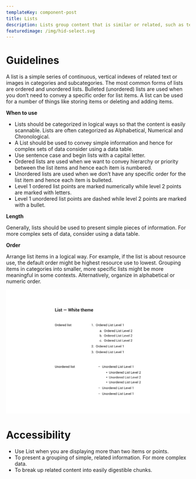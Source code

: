```yaml
---
templateKey: component-post
title: Lists
description: Lists group content that is similar or related, such as terms and definitions.
featuredimage: /img/hid-select.svg
---
```

# **Guidelines**

A list is a simple series of continuous, vertical indexes of related text or images in categories and subcategories. The most common forms of lists are ordered and unordered lists. Bulleted (unordered) lists are used when you don’t need to convey a specific order for list items. A list can be used for a number of things like storing items or deleting and adding items.

**When to use**

* Lists should be categorized in logical ways so that the content is easily scannable. Lists are often categorized as Alphabetical, Numerical and Chronological.
* A List should be used to convey simple information and hence for complex sets of data consider using a data table.
* Use sentence case and begin lists with a capital letter.
* Ordered lists are used when we want to convey hierarchy or priority between the list items and hence each item is numbered.
* Unordered lists are used when we don’t have any specific order for the list item and hence each item is bulleted.
* Level 1 ordered list points are marked numerically while level 2 points are marked with letters.
* Level 1 unordered list points are dashed while level 2 points are marked with a bullet.

**Length**

Generally, lists should be used to present simple pieces of information. For more complex sets of data, consider using a data table.

**Order**

Arrange list items in a logical way. For example, if the list is about resource use, the default order might be highest resource use to lowest. Grouping items in categories into smaller, more specific lists might be more meaningful in some contexts. Alternatively, organize in alphabetical or numeric order.

![](/static/img/list-white-theme.png)

# **Accessibility**

* Use List when you are displaying more than two items or points.
* To present a grouping of simple, related information. For more complex data.
* To break up related content into easily digestible chunks.